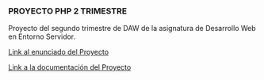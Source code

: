 ### PROYECTO PHP 2 TRIMESTRE

Proyecto del segundo trimestre de DAW de la asignatura de Desarrollo Web en Entorno Servidor.

[Link al enunciado del Proyecto](https://docs.google.com/document/d/1YEMomHF9vdbH-3n-Tj8lvZFfJOB3fGoJ9bqmt-p66hw/edit?usp=sharing)

[Link a la documentación del Proyecto]()
